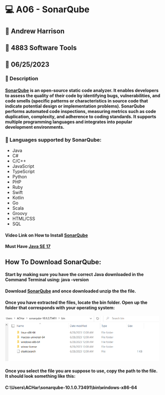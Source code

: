 # :computer: A06 - SonarQube
## :name_badge: Andrew Harrison
## :school: 4883 Software Tools
## :date: 06/25/2023

### :memo: Description
#### [SonarQube](https://www.sonarsource.com/open-source-editions/sonarqube-community-edition/) is an open-source static code analyzer. It enables developers to assess the quality of their code by identifying bugs, vulnerabilities, and code smells (specific patterns or characteristics in source code that indicate potential design or implementation problems). SonarQube performs automated code inspections, measuring metrics such as code duplication, complexity, and adherence to coding standards. It supports multiple programming languages and integrates into popular development environments. 

### :page_with_curl: Languages supported by SonarQube:
 - Java
 - C#
 - C/C++
 - JavaScript
 - TypeScript
 - Python
 - PHP
 - Ruby
 - Swift
 - Kotlin
 - Go
 - Scala
 - Groovy
 - HTML/CSS
 - SQL

#### Video Link on How to Install [SonarQube](https://www.youtube.com/watch?v=arbDl7YOIyM)

#### Must Have [Java SE 17](https://www.oracle.com/java/technologies/javase/jdk17-archive-downloads.html)

## How To Download SonarQube:
#### Start by making sure you have the correct Java downloaded in the Command Terminal using: java -version
#### Download [SonarQube](https://www.sonarsource.com/products/sonarqube/downloads/success-download-community-edition/) and once downloaded unzip the the file.
#### Once you have extracted the files, locate the bin folder. Open up the folder that corresponds with your operating system:
<img src = "https://github.com/ACHarrison32/4883-SoftwareTools-Harrison/blob/main/Assignments/A6/SonarQube%201.PNG" width="500">

#### Once you select the file you are suppose to use, copy the path to the file. It should look something like this:
#### C:\Users\ACHar\sonarqube-10.1.0.73491\bin\windows-x86-64
